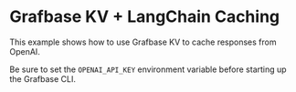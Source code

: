 # Grafbase KV + LangChain Caching

This example shows how to use Grafbase KV to cache responses from OpenAI.

Be sure to set the `OPENAI_API_KEY` environment variable before starting up the Grafbase CLI.
